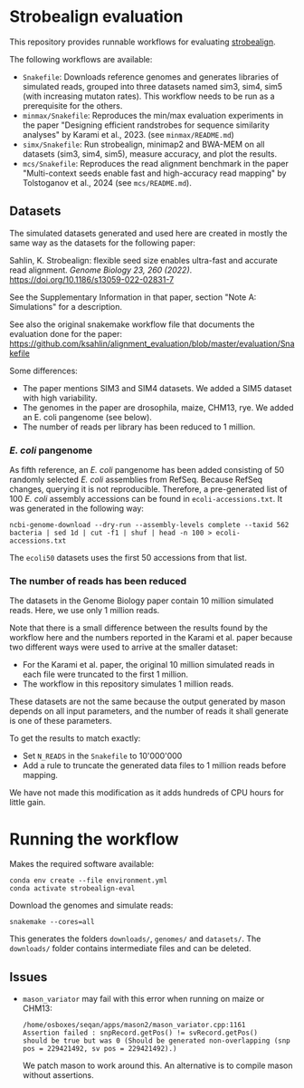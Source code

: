 # Strobealign evaluation

This repository provides runnable workflows for evaluating
[strobealign](https://github.com/ksahlin/strobealign/).

The following workflows are available:

- `Snakefile`: Downloads reference genomes and generates libraries of simulated
  reads, grouped into three datasets named sim3, sim4, sim5 (with increasing
  mutaton rates). This workflow needs to be run as a prerequisite for the
  others.
- `minmax/Snakefile`: Reproduces the min/max evaluation experiments in the paper
  "Designing efficient randstrobes for sequence similarity
  analyses" by Karami et al., 2023. (see `minmax/README.md`)
- `simx/Snakefile`: Run strobealign, minimap2 and BWA-MEM on all datasets
  (sim3, sim4, sim5), measure accuracy, and plot the results.
- `mcs/Snakefile`: Reproduces the read alignment benchmark in the paper
  "Multi-context seeds enable fast and high-accuracy read mapping" by
  Tolstoganov et al., 2024 (see `mcs/README.md`).


## Datasets

The simulated datasets generated and used here are created in mostly
the same way as the datasets for the following paper:

Sahlin, K. Strobealign:
flexible seed size enables ultra-fast and accurate read alignment.
*Genome Biology 23, 260 (2022)*.
https://doi.org/10.1186/s13059-022-02831-7

See the Supplementary Information in that paper, section
"Note A: Simulations" for a description.

See also the original snakemake workflow file that documents the evaluation done
for the paper:
https://github.com/ksahlin/alignment_evaluation/blob/master/evaluation/Snakefile

Some differences:
- The paper mentions SIM3 and SIM4 datasets. We added a SIM5 dataset with high
  variability.
- The genomes in the paper are drosophila, maize, CHM13, rye. We added an
  E. coli pangenome (see below).
- The number of reads per library has been reduced to 1 million.


### *E. coli* pangenome

As fifth reference, an *E. coli* pangenome has been added
consisting of 50 randomly selected *E. coli* assemblies from RefSeq.
Because RefSeq changes, querying it is not reproducible.
Therefore, a pre-generated list of 100 *E. coli* assembly accessions
can be found in `ecoli-accessions.txt`.
It was generated in the following way:

    ncbi-genome-download --dry-run --assembly-levels complete --taxid 562 bacteria | sed 1d | cut -f1 | shuf | head -n 100 > ecoli-accessions.txt

The `ecoli50` datasets uses the first 50 accessions from that list.


### The number of reads has been reduced

The datasets in the Genome Biology paper contain 10 million simulated reads.
Here, we use only 1 million reads.

Note that there is a small difference between the results found by the workflow here
and the numbers reported in the Karami et al. paper
because two different ways were used to arrive at the smaller dataset:

- For the Karami et al. paper,
  the original 10 million simulated reads in each file were truncated to the
  first 1 million.
- The workflow in this repository simulates 1 million reads.

These datasets are not the same because the output generated by mason depends
on all input parameters,
and the number of reads it shall generate is one of these parameters.

To get the results to match exactly:

* Set `N_READS` in the `Snakefile` to 10'000'000
* Add a rule to truncate the generated data files to 1 million reads before
  mapping.

We have not made this modification as it adds hundreds of CPU hours for little gain.


# Running the workflow

Makes the required software available:

    conda env create --file environment.yml
    conda activate strobealign-eval

Download the genomes and simulate reads:

    snakemake --cores=all

This generates the folders `downloads/`, `genomes/` and `datasets/`.
The `downloads/` folder contains intermediate files and can be deleted.


## Issues

* `mason_variator` may fail with this error when running on maize or CHM13:

      /home/osboxes/seqan/apps/mason2/mason_variator.cpp:1161
      Assertion failed : snpRecord.getPos() != svRecord.getPos()
      should be true but was 0 (Should be generated non-overlapping (snp pos = 229421492, sv pos = 229421492).)

  We patch mason to work around this.
  An alternative is to compile mason without assertions.
